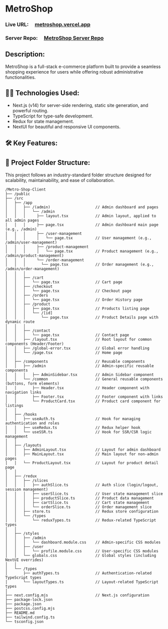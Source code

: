 # MetroShop

### Live URL: &nbsp; &nbsp; [metroshop.vercel.app](https://metroshop.vercel.app/)

### Server Repo: &nbsp; &nbsp; [MetroShop Server Repo](https://github.com/mdsejan/MetroShop-server)

## Description:

MetroShop is a full-stack e-commerce platform built to provide a seamless shopping experience for users while offering robust administrative functionalities.

## 👨‍💻 Technologies Used:

- Next.js (v14) for server-side rendering, static site generation, and powerful routing.
- TypeScript for type-safe development.
- Redux for state management.
- NextUI for beautiful and responsive UI components.

## 🛠️ Key Features:

## 🚀 Project Folder Structure:

This project follows an industry-standard folder structure designed for scalability, maintainability, and ease of collaboration.

```
/Metro-Shop-Client
├── /public
├── /src
│   ├── /app
│   │   ├── /(admin)                    // Admin dashboard and pages
│   │   │   └── /admin
│   │   │     ├── layout.tsx            // Admin layout, applied to all admin pages
│   │   │     ├── page.tsx              // Admin dashboard main page (e.g., /admin)
│   │   │     ├── /user-management
│   │   │     │   └── page.tsx          // User management (e.g., /admin/user-management)
│   │   │     ├── /product-management
│   │   │     │   └── page.tsx          // Product management (e.g., /admin/product-management)
│   │   │     └── /order-management
│   │   │       └── page.tsx            // Order management (e.g., /admin/order-management)
│   │   │
│   │   ├── /cart
│   │   │   └── page.tsx                // Cart page
│   │   ├── /checkout
│   │   │   └── page.tsx                // Checkout page
│   │   ├── /orders
│   │   │   └── page.tsx                // Order History page
│   │   ├── /product
│   │   │   ├── page.tsx                // Products listing page
│   │   │   └── /[id]
│   │   │       └── page.tsx            // Product Details page with dynamic route
│   │   │
│   │   ├── /contact
│   │   │   └── page.tsx                // Contact page
│   │   ├── /layout.tsx                 // Root layout for common components (Header/Footer)
│   │   ├── /global-error.tsx           // Global error handling
│   │   └── /page.tsx                   // Home page
│   │
│   ├── /components                     // Reusable components
│   │   ├── /admin                      // Admin-specific reusable components
│   │   │   ├── AdminSidebar.tsx        // Admin Sidebar component
│   │   └── /common                     // General reusable components (buttons, form elements)
│   │       ├── Header.tsx              // Header component with navigation links
│   │       ├── Footer.tsx              // Footer component with links
│   │       └── ProductCard.tsx         // Product card component for listings
│   │
│   ├── /hooks
│   │   ├── useAuth.ts                  // Hook for managing authentication and roles
│   │   ├── useRedux.ts                 // Redux helper hook
│   │   └── useSSR.ts                   // Hook for SSR/CSR logic management
│   │
│   ├── /layouts
│   │   ├── AdminLayout.tsx             // Layout for admin dashboard
│   │   ├── MainLayout.tsx              // Main layout for non-admin pages
│   │   └── ProductLayout.tsx           // Layout for product detail page
│   │
│   ├── /redux
│   │   ├── /slices
│   │   │   ├── authSlice.ts            // Auth slice (login/logout, session management)
│   │   │   ├── userSlice.ts            // User state management slice
│   │   │   ├── productSlice.ts         // Product data management
│   │   │   ├── cartSlice.ts            // Cart state management
│   │   │   └── orderSlice.ts           // Order management slice
│   │   ├── store.ts                    // Redux store configuration
│   │   └── /types
│   │       └── reduxTypes.ts           // Redux-related TypeScript types
│   │
│   ├── /styles
│   │   ├── /admin
│   │   │   └── dashboard.module.css    // Admin-specific CSS modules
│   │   ├── /user
│   │   │   └── profile.module.css      // User-specific CSS modules
│   │   └── globals.css                 // Global styles (including NextUI overrides)
│   │
│   └── /types
│       ├── authTypes.ts                // Authentication-related TypeScript types
│       └── layoutTypes.ts              // Layout-related TypeScript types
│
├── next.config.mjs                     // Next.js configuration
├── package-lock.json
├── package.json
├── postcss.config.mjs
├── README.md
├── tailwind.config.ts
└── tsconfig.json
```
